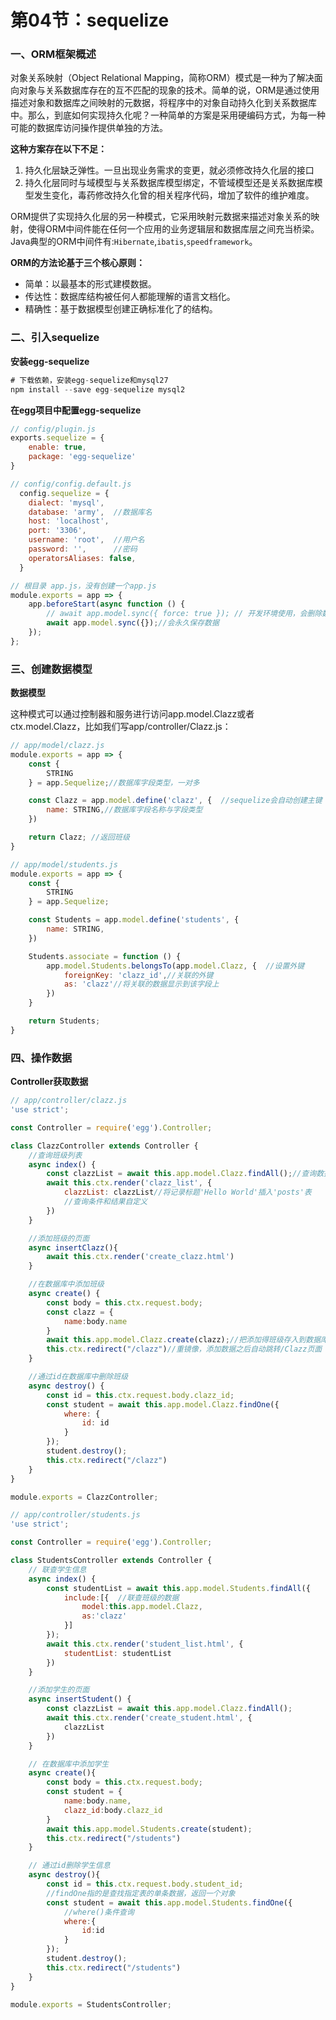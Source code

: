 # 第04节：sequelize

### 一、ORM框架概述

对象关系映射（Object Relational Mapping，简称ORM）模式是一种为了解决面向对象与关系数据库存在的互不匹配的现象的技术。简单的说，ORM是通过使用描述对象和数据库之间映射的元数据，将程序中的对象自动持久化到关系数据库中。那么，到底如何实现持久化呢？一种简单的方案是采用硬编码方式，为每一种可能的数据库访问操作提供单独的方法。

**这种方案存在以下不足：**

1. 持久化层缺乏弹性。一旦出现业务需求的变更，就必须修改持久化层的接口 
2. 持久化层同时与域模型与关系数据库模型绑定，不管域模型还是关系数据库模型发生变化，毒药修改持久化曾的相关程序代码，增加了软件的维护难度。 

ORM提供了实现持久化层的另一种模式，它采用映射元数据来描述对象关系的映射，使得ORM中间件能在任何一个应用的业务逻辑层和数据库层之间充当桥梁。Java典型的ORM中间件有:``Hibernate``,``ibatis``,``speedframework``。 

**ORM的方法论基于三个核心原则：**

* 简单：以最基本的形式建模数据。
* 传达性：数据库结构被任何人都能理解的语言文档化。
* 精确性：基于数据模型创建正确标准化了的结构。

### 二、引入sequelize

**安装egg-sequelize**

```js
# 下载依赖，安装egg-sequelize和mysql27
npm install --save egg-sequelize mysql2
```

**在egg项目中配置egg-sequelize**

```js
// config/plugin.js
exports.sequelize = {
    enable: true,
    package: 'egg-sequelize'
}
```

```js
// config/config.default.js
  config.sequelize = {
    dialect: 'mysql', 
    database: 'army',  //数据库名
    host: 'localhost',
    port: '3306',
    username: 'root',  //用户名
    password: '',      //密码
    operatorsAliases: false,
  }
```

```js
// 根目录 app.js，没有创建一个app.js
module.exports = app => {
    app.beforeStart(async function () {
        // await app.model.sync({ force: true }); // 开发环境使用，会删除数据表
        await app.model.sync({});//会永久保存数据
    });
};
```

### 三、创建数据模型

**数据模型**

这种模式可以通过控制器和服务进行访问app.model.Clazz或者ctx.model.Clazz，比如我们写app/controller/Clazz.js：
```js
// app/model/clazz.js
module.exports = app => {
    const {
        STRING
    } = app.Sequelize;//数据库字段类型，一对多

    const Clazz = app.model.define('clazz', {  //sequelize会自动创建主键
        name: STRING,//数据库字段名称与字段类型
    })

    return Clazz; //返回班级
}
```

```js
// app/model/students.js
module.exports = app => {
    const {
        STRING
    } = app.Sequelize;

    const Students = app.model.define('students', {
        name: STRING,
    })

    Students.associate = function () {
        app.model.Students.belongsTo(app.model.Clazz, {  //设置外键
            foreignKey: 'clazz_id',//关联的外键
            as: 'clazz'//将关联的数据显示到该字段上
        })
    }

    return Students;
}
```

### 四、操作数据

**Controller获取数据**

```js
// app/controller/clazz.js
'use strict';

const Controller = require('egg').Controller;

class ClazzController extends Controller {
    //查询班级列表
    async index() {  
        const clazzList = await this.app.model.Clazz.findAll();//查询数据库中Clazz.
        await this.ctx.render('clazz_list', {
            clazzList: clazzList//将记录标题'Hello World'插入'posts'表
            //查询条件和结果自定义
        })
    }

    //添加班级的页面
    async insertClazz(){  
        await this.ctx.render('create_clazz.html')
    }

    //在数据库中添加班级
    async create() {
        const body = this.ctx.request.body;
        const clazz = {
            name:body.name
        }
        await this.app.model.Clazz.create(clazz);//把添加得班级存入到数据库中。
        this.ctx.redirect("/clazz")//重镜像，添加数据之后自动跳转/Clazz页面
    }

    //通过id在数据库中删除班级
    async destroy() {
        const id = this.ctx.request.body.clazz_id;
        const student = await this.app.model.Clazz.findOne({
            where: {
                id: id
            }
        });
        student.destroy();
        this.ctx.redirect("/clazz")
    }
}

module.exports = ClazzController;
```

```js
// app/controller/students.js
'use strict';

const Controller = require('egg').Controller;

class StudentsController extends Controller {
    // 联查学生信息
    async index() {
        const studentList = await this.app.model.Students.findAll({
            include:[{  //联查班级的数据
                model:this.app.model.Clazz,
                as:'clazz'
            }]
        });
        await this.ctx.render('student_list.html', {
            studentList: studentList
        })
    }

    //添加学生的页面
    async insertStudent() {
        const clazzList = await this.app.model.Clazz.findAll();
        await this.ctx.render('create_student.html', {
            clazzList
        })
    }

    // 在数据库中添加学生
    async create(){
        const body = this.ctx.request.body;
        const student = {
            name:body.name,
            clazz_id:body.clazz_id
        }
        await this.app.model.Students.create(student);
        this.ctx.redirect("/students")
    }

    // 通过id删除学生信息
    async destroy(){
        const id = this.ctx.request.body.student_id;
        //findOne指的是查找指定表的单条数据，返回一个对象
        const student = await this.app.model.Students.findOne({
            //where()条件查询
            where:{
                id:id
            }
        });
        student.destroy();
        this.ctx.redirect("/students")
    }
}

module.exports = StudentsController;
```
